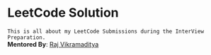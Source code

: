 # LeetCode Solution
`This is all about my LeetCode Submissions during the InterView Preparation.` <br>
**Mentored By**: [Raj Vikramaditya](https://www.linkedin.com/in/rajarvp/) <br>

